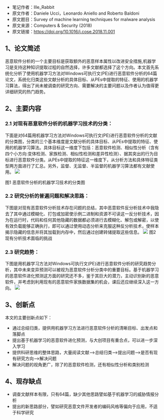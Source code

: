 -   笔记作者：Ille_Rabbit
-   原文作者：Daniele Ucci，Leonardo Aniello and Roberto Baldoni
-   原文题目：Survey of machine learning techniques for malware analysis
-   原文来源：Computers & Security (2018)
-   原文链接：https://doi.org/10.1016/j.cose.2018.11.001

## 1、论文简述

恶意软件分析的一个主要目标是获取额外的恶意样本属性以改进安全措施,机器学习是支持这种知识提取过程的自然选择，许多文献都选择了这个方向。本文首先系统化分析了使用机器学习方法对Windows可执行文(PE)进行恶意软件分析的64篇论文，系统化归类这些文献分析的具体目标、从PEs中提取的特征、使用的机器学习算法，得出了尚未被调查的研究方向、需要解决的主要问题以及作者认为值得更详细研究的热门趋势。

## 2、主要内容

### 2.1 对现有恶意软件分析的机器学习技术的分类：

下面是对64篇用机器学习方法对Windows可执行文(PE)进行恶意软件分析的文献的分类图，分类的三个基本维度是文献分析的具体目标、从PEs中提取的特征、使用的机器学习算法。具体目标这一维度下包括：恶意软件检测、相似性分析（含有四个小方向:变体检测、家族检测、相似性检测和差异性检测）、据其突出的行为目标进行恶意软件分类。从PEs中提取的特征这一维度下，从分析方法和具体特征类型两方面进行了汇总。另外，监督、无监督、半监督的机器学习算法都有文献使用。
![](https://pic.downk.cc/item/5e9a8e76c2a9a83be581a644.png)

图1 恶意软件分析的机器学习技术的分类图

### 2.2 研究分析的普遍问题和解决思路：

下图是对现有恶意软件分析技术存在问题的总结，其中恶意软件反分析技术中我隐去了其中通过模糊化、打包或加密使示例二进制和资源不可读这一反分析技术，因为在运行时，代码和任何其他隐藏的数据都必须进行去模糊化、解包或解密，以使有效负载能够正确执行，即可以通过使用动态分析来克服这种反分析技术，使样本揭示隐藏的信息并将其加载到内存中，然后通过创建转储提取这些信息。
![](https://pic.downk.cc/item/5e9aa193c2a9a83be593ca27.png)
图2 现有分析技术面临的挑战

### 2.3 研究趋势：

下图是用机器学习方法对Windows可执行文(PE)进行恶意软件分析的研究趋势分析，其中未来变异预测可以被视为恶意软件分析分类中的重要目标。基于机器学习的恶意软件进化预测这方面的研究还不多，鉴于其巨大的潜力，主动识别新的恶意软件，并考虑到利用现有的恶意软件家族数据集的机会，课后还应继续深入这一方向。
![](https://pic.downk.cc/item/5e9aab3ac2a9a83be59cfafb.png)


## 3、创新点

本文的主要创新点如下：

-   通过总结归类，提供用机器学习方法进行恶意软件分析的清晰目标、出发点和落脚点
-   提出基于机器学习的恶意软件进化预测，与大创项目有重合点，可以进一步深入学习
-   提供科研思维的整体思路，大量阅读文献——>总结归类——>提出问题——>是否有现有研究方向——>解决问题
-   解决问题的视角更广，除了的恶意软件检测，还有相似性分析和类别检测

## 4、现存缺点
-   调查文献样本有限，只有64篇，缺少其他思路譬如基于机器学习的威胁情报分析
-   提出的新思路部分，譬如研究恶意文件开发者的编码风格等偏向于应用，不适于科学研究